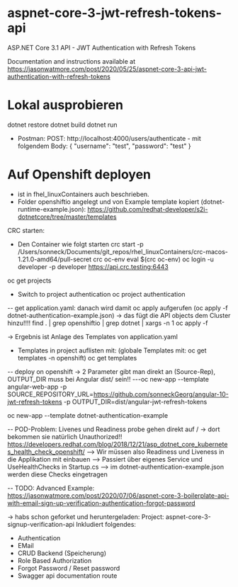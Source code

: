 # aspnet-core-3-jwt-refresh-tokens-api

ASP.NET Core 3.1 API - JWT Authentication with Refresh Tokens

Documentation and instructions available at https://jasonwatmore.com/post/2020/05/25/aspnet-core-3-api-jwt-authentication-with-refresh-tokens

# Lokal ausprobieren
dotnet restore
dotnet build
dotnet run
- Postman: POST: http://localhost:4000/users/authenticate - mit folgendem Body:
{
    "username": "test",
    "password": "test"
}

# Auf Openshift deployen
- ist in fhel_linuxContainers auch beschrieben. 
- Folder openshiftio angelegt und von Example template kopiert (dotnet-runtime-example.json):
https://github.com/redhat-developer/s2i-dotnetcore/tree/master/templates

CRC starten:
- Den Container wie folgt starten
crc start -p /Users/sonneck/Documents/git_repos/rhel_linuxContainers/crc-macos-1.21.0-amd64/pull-secret
crc oc-env
eval $(crc oc-env)
oc login -u developer -p developer https://api.crc.testing:6443

oc get projects
- Switch to project authentication
oc project authentication 

-- get application.yaml: danach wird damit oc apply aufgerufen (oc apply -f dotnet-authentication-example.json) -> das fügt die API objects dem Cluster hinzu!!!!
find . | grep openshiftio | grep dotnet | xargs -n 1 oc apply -f 

-> Ergebnis ist Anlage des Templates von application.yaml
- Templates in project auflisten mit: (globale Templates mit: oc get templates -n openshift)
oc get templates

-- deploy on openshift -> 2 Parameter gibt man direkt an (Source-Rep), OUTPUT_DIR muss bei Angular dist/ sein!!
---oc new-app --template angular-web-app -p SOURCE_REPOSITORY_URL=https://github.com/sonneckGeorg/angular-10-jwt-refresh-tokens -p OUTPUT_DIR=dist/angular-jwt-refresh-tokens

oc new-app --template dotnet-authentication-example

-- POD-Problem: Livenes und Readiness probe gehen direkt auf / -> dort bekommen sie natürlich Unauthorized!!
https://developers.redhat.com/blog/2018/12/21/asp_dotnet_core_kubernetes_health_check_openshift/
--> Wir müssen also Readiness und Liveness in die Applikation mit einbauen 
--> Passiert über eigenes Service und UseHealthChecks in Startup.cs
--> im dotnet-authentication-example.json werden diese Checks eingetragen




-- TODO: Advanced Example: https://jasonwatmore.com/post/2020/07/06/aspnet-core-3-boilerplate-api-with-email-sign-up-verification-authentication-forgot-password

-> habs schon geforket und heruntergeladen: Project: aspnet-core-3-signup-verification-api
Inkludiert folgendes:
- Authentication
- EMail
- CRUD Backend (Speicherung)
- Role Based Authorization
- Forgot Password / Reset password
- Swagger api documentation route
